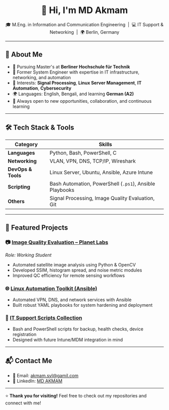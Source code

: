 <h1 align="center">👋 Hi, I'm MD Akmam</h1>

<p align="center">
  🎓 M.Eng. in Information and Communication Engineering &nbsp;|&nbsp; 💻 IT Support & Networking &nbsp;|&nbsp; 🌍 Berlin, Germany  
</p>

---

## 🔹 About Me

- 🎯 Pursuing Master's at **Berliner Hochschule für Technik**
- 💼 Former System Engineer with expertise in IT infrastructure, networking, and automation
- 🧠 Interests: **Signal Processing**, **Linux Server Management**, **IT Automation**, **Cybersecurity**
- 🌍 Languages: English, Bengali, and learning **German (A2)**
- 🚀 Always open to new opportunities, collaboration, and continuous learning

---

## 🛠️ Tech Stack & Tools

| Category         | Skills                                                   |
|------------------|---------------------------------------------------------|
| **Languages**    | Python, Bash, PowerShell, C                             |
| **Networking**   | VLAN, VPN, DNS, TCP/IP, Wireshark                       |
| **DevOps & Tools** | Linux Server, Ubuntu, Ansible, Azure Intune           |
| **Scripting**    | Bash Automation, PowerShell (`.ps1`), Ansible Playbooks |
| **Others**       | Signal Processing, Image Quality Evaluation, Git        |

---

## 📌 Featured Projects

### 📷 [Image Quality Evaluation – Planet Labs](https://github.com/Md-Akmam/image-quality-checker)
*Role: Working Student*  
- Automated satellite image analysis using Python & OpenCV  
- Developed SSIM, histogram spread, and noise metric modules  
- Improved QC efficiency for remote sensing workflows

### 🌐 [Linux Automation Toolkit (Ansible)](https://github.com/Md-Akmam/linux-ansible-deploy)
- Automated VPN, DNS, and network services with Ansible  
- Built robust YAML playbooks for system hardening and deployment

### 🧰 [IT Support Scripts Collection](https://github.com/Md-Akmam/it-support-tools)
- Bash and PowerShell scripts for backup, health checks, device registration  
- Designed with future Intune/MDM integration in mind

---

## 📬 Contact Me

- 📧 Email: [akmam.syl@gamil.com](mailto:akmam.syl@gmail.com)  
- 💼 LinkedIn: [MD AKMAM](https://www.linkedin.com/in/md-akmam-839918300/)  

---

⭐️ **Thank you for visiting!** Feel free to check out my repositories and connect with me!
````
